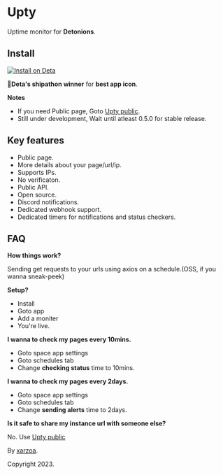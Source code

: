 # Upty

Uptime monitor for **Detonions**.

## Install

[![Install on Deta](https://deta.space/buttons/dark.svg 'Deta.space')](https://deta.space/discovery/@xarzoa/upty)

🍻**Deta's shipathon winner** for **best app icon**.

**Notes**

- If you need Public page, Goto [Upty public](https://deta.space/discovery/@xarzoa/status).
- Still under development, Wait until atleast 0.5.0 for stable release.

## Key features

- Public page.
- More details about your page/url/ip.
- Supports IPs.
- No verificaton.
- Public API.
- Open source.
- Discord notifications.
- Dedicated webhook support.
- Dedicated timers for notifications and status checkers.

## FAQ

**How things work?**

Sending get requests to your urls using axios on a schedule.(OSS, if you wanna sneak-peek)

**Setup?**

- Install 
- Goto app
- Add a moniter
- You're live.

**I wanna to check my pages every 10mins.**

- Goto space app settings
- Goto schedules tab
- Change **checking status** time to 10mins.

**I wanna to check my pages every 2days.**

- Goto space app settings
- Goto schedules tab
- Change **sending alerts** time to 2days.

**Is it safe to share my instance url with someone else?**

No. Use [Upty public](https://deta.space/discovery/@xarzoa/status)

By [xarzoa](https://xat.icu).

Copyright 2023.
